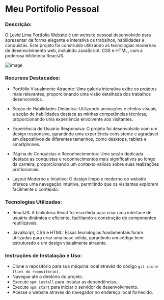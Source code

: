 # Meu Portifolio Pessoal

### Descrição:
O [Levid Lima Portfolio Website](https://levidlimawebportfolio.vercel.app/) é um website pessoal desenvolvido para apresentar de forma elegante e interativa os trabalhos, habilidades e conquistas. Este projeto foi construído utilizando as tecnologias modernas de desenvolvimento web, incluindo JavaScript, CSS e HTML, com a poderosa biblioteca ReactJS.

![image](https://github.com/DEVLevid/my-portfolio/assets/120687641/89c2dcd9-2afc-43c0-8b31-18e189bfb80d)


### Recursos Destacados:

- Portfólio Visualmente Atraente: Uma galeria interativa exibe os projetos mais relevantes, proporcionando uma visão detalhada dos trabalhos desenvolvidos.

- Seção de Habilidades Dinâmica: Utilizando animações e efeitos visuais, a seção de habilidades destaca as minhas competências técnicas, proporcionando uma experiência envolvente aos visitantes.

- Experiência de Usuário Responsiva: O projeto foi desenvolvido com um design responsivo, garantindo uma experiência consistente e agradável em dispositivos de diferentes tamanhos, como desktops, tablets e smartphones.

- Página de Conquistas e Reconhecimentos: Uma seção dedicada destaca as conquistas e reconhecimentos mais significativos ao longo da carreira, proporcionando um contexto valioso sobre suas realizações profissionais.

- Layout Moderno e Intuitivo: O design limpo e moderno do website oferece uma navegação intuitiva, permitindo que os visitantes explorem facilmente o conteúdo.

### Tecnologias Utilizadas:

- ReactJS: A biblioteca React foi escolhida para criar uma interface de usuário dinâmica e eficiente, facilitando a construção de componentes reutilizáveis.

- JavaScript, CSS e HTML: Essas tecnologias fundamentais foram utilizadas para criar uma base sólida, garantindo um código bem estruturado e um design visualmente atraente.

### Instruções de Instalação e Uso:

* Clone o repositório para sua máquina local atravéz do código `git clone (link do repositório)`.
* Navegue até o diretório do projeto.
* Execute `npm install` para instalar as dependências.
* Execute `npm start` para iniciar o servidor de desenvolvimento.
* Acesse o website através do navegador no endereço local fornecido.





